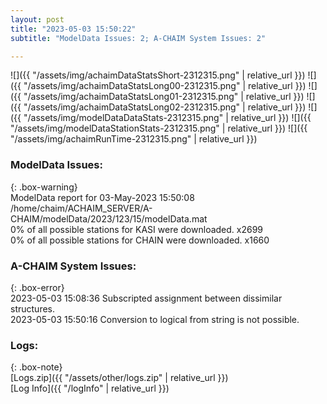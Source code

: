 ```yaml
---
layout: post
title: "2023-05-03 15:50:22"
subtitle: "ModelData Issues: 2; A-CHAIM System Issues: 2"

---
```


![]({{ "/assets/img/achaimDataStatsShort-2312315.png" | relative_url }})
![]({{ "/assets/img/achaimDataStatsLong00-2312315.png" | relative_url }})
![]({{ "/assets/img/achaimDataStatsLong01-2312315.png" | relative_url }})
![]({{ "/assets/img/achaimDataStatsLong02-2312315.png" | relative_url }})
![]({{ "/assets/img/modelDataDataStats-2312315.png" | relative_url }})
![]({{ "/assets/img/modelDataStationStats-2312315.png" | relative_url }})
![]({{ "/assets/img/achaimRunTime-2312315.png" | relative_url }})


### ModelData Issues:  
  
{: .box-warning}  
 ModelData report for 03-May-2023 15:50:08   
 /home/chaim/ACHAIM_SERVER/A-CHAIM/modelData/2023/123/15/modelData.mat   
 0% of all possible stations for KASI were downloaded. x2699   
 0% of all possible stations for CHAIN were downloaded. x1660   
  
### A-CHAIM System Issues:  
  
{: .box-error}  
2023-05-03 15:08:36 Subscripted assignment between dissimilar structures.  
2023-05-03 15:50:16 Conversion to logical from string is not possible.  

### Logs:  
  
{: .box-note}  
[Logs.zip]({{ "/assets/other/logs.zip" | relative_url }})  
[Log Info]({{ "/logInfo" | relative_url }})  
